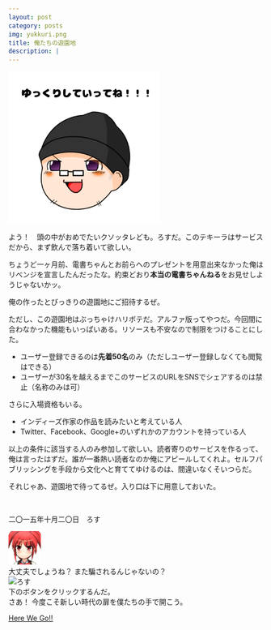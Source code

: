 ```yaml
---
layout: post
category: posts
img: yukkuri.png
title: 俺たちの遊園地
description: |
---
```


<p class="text-center m-b"><img style="width: 300px;max-width: 100%;" src="/img/yukkuri.png" alt="ゆっくりしいってね" class="img-rounded" /></p>

よう！　頭の中がおめでたいクソッタレども。ろすだ。このテキーラはサービスだから、まず飲んで落ち着いて欲しい。

ちょうど一ヶ月前、電書ちゃんとお前らへのプレゼントを用意出来なかった俺はリベンジを宣言したんだったな。約束どおり<b class="font-sans">本当の電書ちゃんねる</b>をお見せしようじゃないかッ。

俺の作ったとびっきりの遊園地にご招待するぜ。

ただし、この遊園地はぶっちゃけハリボテだ。アルファ版ってやつだ。今回間に合わなかった機能もいっぱいある。リソースも不安なので制限をつけることにした。

- ユーザー登録できるのは**先着50名**のみ（ただしユーザー登録しなくても閲覧はできる）
- ユーザーが30名を越えるまでこのサービスのURLをSNSでシェアするのは禁止（名称のみは可）

さらに入場資格もいる。

- インディーズ作家の作品を読みたいと考えている人
- Twitter、Facebook、Google+のいずれかのアカウントを持っている人

以上の条件に該当する人のみ参加して欲しい。読者寄りのサービスを作るって、俺は言ったはずだ。誰が一番熱い読者なのか俺にアピールしてくれよ。セルフパブリッシングを手段から文化へと育ててゆけるのは、間違いなくそいつらだ。

それじゃあ、遊園地で待ってるぜ。入り口は下に用意しておいた。

<p><br /></p>

<p class="m-t-md text-right">二〇一五年十月二〇日　ろす</p>

<div class="media font-sans m-t-lg">
  <div style="margin-right: 10px;" class="pull-left"><img style="width: 64px;" src="/img/denshochan_20101213_face.png" alt="電書ちゃん" class="media-object img-circle"></div>
  <div class="media-body">
    <div class="card card-block">
    大丈夫でしょうね？ また騙されるんじゃないの？
    </div>
  </div>
</div>
<div class="media font-sans">
  <div style="margin-right: 10px;" class="pull-left"><img style="width: 64px;" src="http://static.tumblr.com/b8da4375d735432e52414cce134f3094/9srtpqq/YIence3oo/tumblr_static_a37w9t58dkgsc48cg0s4s8gc.png" alt="ろす" class="media-object img-circle"></div>
  <div class="media-body">
    <div class="card card-block">
    下のボタンをクリックするんだ。<br />
    さあ！ 今度こそ新しい時代の扉を僕たちの手で開こう。
    </div>
  </div>
</div>

<p class="text-center font-sans m-t-lg">
  <a class="btn btn-lg btn-success" href="http://pokkyun.me">Here We Go!!</a>
</p>


